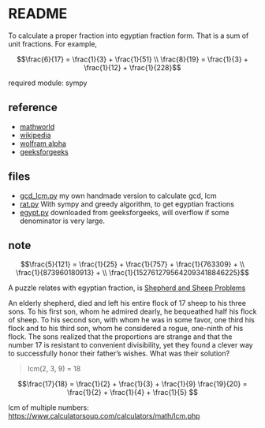 README
======

To calculate a proper fraction into egyptian fraction form. That is a sum of unit fractions. For example,
```math
\frac{6}{17} = \frac{1}{3} + \frac{1}{51}
\\
\frac{8}{19} = \frac{1}{3} + \frac{1}{12} + \frac{1}{228}
```

required module: sympy

## reference

- [mathworld](http://mathworld.wolfram.com/EgyptianFraction.html)
- [wikipedia](https://en.wikipedia.org/wiki/Egyptian_fraction)
- [wolfram alpha](https://www.wolframalpha.com/input/?i=Egyptian+fraction&a=*C.Egyptian+fraction-_*MathWorld-&f2=4%2F5&f=EgyptianFractionCalculator.fraction%5Cu005f4%2F5)
- [geeksforgeeks](https://www.geeksforgeeks.org/greedy-algorithm-egyptian-fraction/)


## files

- [gcd_lcm.py](./gcd_lcm.py) my own handmade version to calculate gcd, lcm
- [rat.py](./rat.py) With sympy and greedy algorithm, to get egyptian fractions
- [egypt.py](./egypt.py) downloaded from geeksforgeeks, will overflow if some denominator is very large.

## note

```math
\frac{5}{121} =
\frac{1}{25} + \frac{1}{757} + \frac{1}{763309} + \\
\frac{1}{873960180913} +  \\
\frac{1}{1527612795642093418846225}
```

A puzzle relates with egyptian fraction, is [Shepherd and Sheep Problems](https://gdaymath.com/lessons/fractions/4-2-egyptian-fractions/)


An elderly shepherd, died and left his entire flock of 17 sheep to his three sons. To his first son, whom he admired dearly, he bequeathed half his flock of sheep. To his second son, with whom he was in some favor, one third his flock and to his third son, whom he considered a rogue, one-ninth of his flock. The sons realized that the proportions are strange and that the number 17 is resistant to convenient divisibility, yet they found a clever way to successfully honor their father’s wishes. What was their solution?

> lcm(2, 3, 9) = 18

```math
\frac{17}{18} =
\frac{1}{2} + \frac{1}{3} + \frac{1}{9}

\frac{19}{20} =
\frac{1}{2} + \frac{1}{4} + \frac{1}{5}

```

lcm of multiple numbers: https://www.calculatorsoup.com/calculators/math/lcm.php

